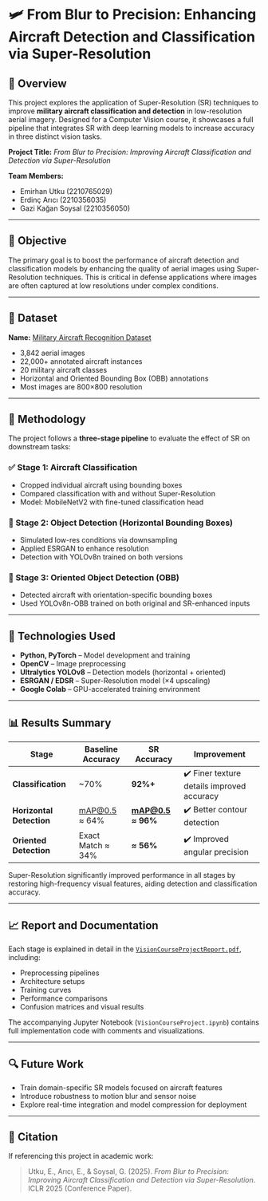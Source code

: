 # 🛩️ From Blur to Precision: Enhancing Aircraft Detection and Classification via Super-Resolution

## 📌 Overview

This project explores the application of Super-Resolution (SR) techniques to improve **military aircraft classification and detection** in low-resolution aerial imagery. Designed for a Computer Vision course, it showcases a full pipeline that integrates SR with deep learning models to increase accuracy in three distinct vision tasks.

**Project Title:** *From Blur to Precision: Improving Aircraft Classification and Detection via Super-Resolution*

**Team Members:**
- Emirhan Utku (2210765029)  
- Erdinç Arıcı (2210356035)  
- Gazi Kağan Soysal (2210356050)

---

## 🎯 Objective

The primary goal is to boost the performance of aircraft detection and classification models by enhancing the quality of aerial images using Super-Resolution techniques. This is critical in defense applications where images are often captured at low resolutions under complex conditions.

---

## 📂 Dataset

**Name:** [Military Aircraft Recognition Dataset](https://www.kaggle.com/datasets/khlaifiabilel/military-aircraft-recognition-dataset)

- 3,842 aerial images  
- 22,000+ annotated aircraft instances  
- 20 military aircraft classes  
- Horizontal and Oriented Bounding Box (OBB) annotations  
- Most images are 800×800 resolution

---

## 🧪 Methodology

The project follows a **three-stage pipeline** to evaluate the effect of SR on downstream tasks:

### ✅ Stage 1: Aircraft Classification  
- Cropped individual aircraft using bounding boxes  
- Compared classification with and without Super-Resolution  
- Model: MobileNetV2 with fine-tuned classification head

### 🎯 Stage 2: Object Detection (Horizontal Bounding Boxes)  
- Simulated low-res conditions via downsampling  
- Applied ESRGAN to enhance resolution  
- Detection with YOLOv8n trained on both versions

### 🔄 Stage 3: Oriented Object Detection (OBB)  
- Detected aircraft with orientation-specific bounding boxes  
- Used YOLOv8n-OBB trained on both original and SR-enhanced inputs

---

## 🧠 Technologies Used

- **Python, PyTorch** – Model development and training  
- **OpenCV** – Image preprocessing  
- **Ultralytics YOLOv8** – Detection models (horizontal + oriented)  
- **ESRGAN / EDSR** – Super-Resolution model (×4 upscaling)  
- **Google Colab** – GPU-accelerated training environment  

---

## 📊 Results Summary

| Stage | Baseline Accuracy | SR Accuracy | Improvement |
|-------|--------------------|-------------|-------------|
| **Classification** | ~70% | **92%+** | ✔️ Finer texture details improved accuracy |
| **Horizontal Detection** | mAP@0.5 ≈ 64% | **mAP@0.5 ≈ 96%** | ✔️ Better contour detection |
| **Oriented Detection** | Exact Match ≈ 34% | **≈ 56%** | ✔️ Improved angular precision |

Super-Resolution significantly improved performance in all stages by restoring high-frequency visual features, aiding detection and classification accuracy.

---

## 📈 Report and Documentation

Each stage is explained in detail in the [`VisionCourseProjectReport.pdf`](./VisionCourseProjectReport.pdf), including:
- Preprocessing pipelines  
- Architecture setups  
- Training curves  
- Performance comparisons  
- Confusion matrices and visual results

The accompanying Jupyter Notebook (`VisionCourseProject.ipynb`) contains full implementation code with comments and visualizations.

---

## 🔍 Future Work

- Train domain-specific SR models focused on aircraft features  
- Introduce robustness to motion blur and sensor noise  
- Explore real-time integration and model compression for deployment

---

## 📄 Citation

If referencing this project in academic work:

> Utku, E., Arıcı, E., & Soysal, G. (2025). *From Blur to Precision: Improving Aircraft Classification and Detection via Super-Resolution*. ICLR 2025 (Conference Paper).


